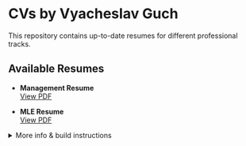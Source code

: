 # CVs by Vyacheslav Guch

This repository contains up-to-date resumes for different professional tracks.

## Available Resumes

- **Management Resume**  
  [View PDF](https://github.com/Slavikss/CVs/blob/master/management/resume.pdf)

- **MLE Resume**  
  [View PDF](https://github.com/Slavikss/CVs/blob/master/MLE/resume.pdf)

<details>
<summary>More info & build instructions</summary>

## Structure

- `management/` — Resume for Product & Project Management roles
- `MLE/` — Resume for Machine Learning Engineer / Data Science roles
- `template/` — LaTeX templates and style files

## How to Build

Each folder contains a `Makefile` for easy PDF generation:
```sh
cd management && make
cd MLE && make
```

## Contacts

- [GitHub](https://github.com/Slavikss)
- [LinkedIn](https://linkedin.com/in/vguch)
- [Blog](http://slavikss.github.io/blog)


</details>